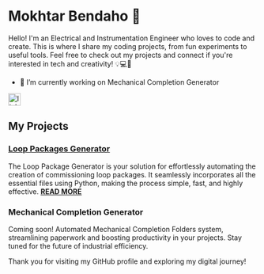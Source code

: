 # Mokhtar Bendaho 👋

Hello! I'm an Electrical and Instrumentation Engineer who loves to code and create. This is where I share my coding projects, from fun experiments to useful tools. Feel free to check out my projects and connect if you're interested in tech and creativity! 💡💻🔧

- 🔭 I’m currently working on Mechanical Completion Generator

<div align="left">
  <a href="https://www.linkedin.com/in/mokhtar-bendaho/" target="_blank">
    <img src="https://img.shields.io/static/v1?message=LinkedIn&logo=linkedin&label=&color=0077B5&logoColor=white&labelColor=&style=for-the-badge" height="25" alt="linkedin logo"  />
  </a>
</div>

## My Projects
### [Loop Packages Generator](https://github.com/mokhtarbendaho/Loop-Package-Generator)
The Loop Package Generator is your solution for effortlessly automating the creation of commissioning loop packages. It seamlessly incorporates all the essential files using Python, making the process simple, fast, and highly effective.
**[READ MORE](https://github.com/mokhtarbendaho/Loop-Package-Generator)**

### Mechanical Completion Generator
Coming soon! Automated Mechanical Completion Folders system, streamlining paperwork and boosting productivity in your projects. Stay tuned for the future of industrial efficiency.



Thank you for visiting my GitHub profile and exploring my digital journey!
